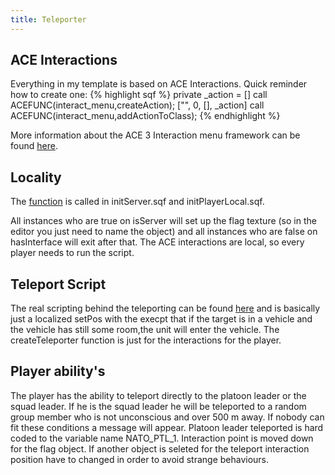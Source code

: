 ```yaml
---
title: Teleporter
---
```


## ACE Interactions

Everything in my template is based on ACE Interactions. Quick reminder how to create one:
{% highlight sqf %}
private _action = [] call ACEFUNC(interact_menu,createAction);
["", 0, [], _action] call ACEFUNC(interact_menu,addActionToClass);
{% endhighlight %}

More information about the ACE 3 Interaction menu framework can be found [here](https://ace3mod.com/wiki/framework/interactionMenu-framework.html).

## Locality

The [function](https://github.com/Katalam/KAT_template/blob/master/kat_template.malden/functions/general/fn_createTeleporter.sqf) is called in initServer.sqf and initPlayerLocal.sqf.

All instances who are true on isServer will set up the flag texture (so in the editor you just need to name the object) and all instances who are false on hasInterface will exit after that. The ACE interactions are local, so every player needs to run the script.

## Teleport Script

The real scripting behind the teleporting can be found [here](https://github.com/Katalam/KAT_template/blob/master/kat_template.malden/functions/general/fn_teleport.sqf) and is basically just a localized setPos with the execpt that if the target is in a vehicle and the vehicle has still some room,the unit will enter the vehicle. The createTeleporter function is just for the interactions for the player.

## Player ability's

The player has the ability to teleport directly to the platoon leader or the squad leader. If he is the squad leader he will be teleported to a random group member who is not unconscious and over 500&nbsp;m away. If nobody can fit these conditions a message will appear. Platoon leader teleported is hard coded to the variable name NATO_PTL_1. Interaction point is moved down for the flag object. If another object is seleted for the teleport interaction position have to changed in order to avoid strange behaviours.
